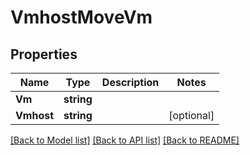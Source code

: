 # VmhostMoveVm

## Properties
Name | Type | Description | Notes
------------ | ------------- | ------------- | -------------
**Vm** | **string** |  | 
**Vmhost** | **string** |  | [optional] 

[[Back to Model list]](../README.md#documentation-for-models) [[Back to API list]](../README.md#documentation-for-api-endpoints) [[Back to README]](../README.md)


